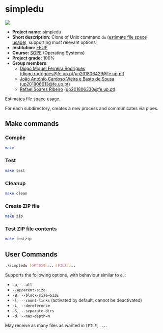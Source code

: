 # simpledu

<p align="left">
  <img src="https://github.com/dmfrodrigues/feup-sope-proj1/workflows/test/badge.svg">
</p>

- **Project name:** simpledu
- **Short description:** Clone of Unix command `du` ([estimate file space usage](https://linux.die.net/man/1/du)), supporting most relevant options
- **Institution:** [FEUP](https://sigarra.up.pt/feup/en/web_page.Inicial)
- **Course:** [SOPE](https://sigarra.up.pt/feup/en/UCURR_GERAL.FICHA_UC_VIEW?pv_ocorrencia_id=436440) (Operating Systems)
- **Project grade:** 100%
- **Group members:**
    - [Diogo Miguel Ferreira Rodrigues](https://github.com/dmfrodrigues) ([diogo.rodrigues@fe.up.pt](mailto:diogo.rodrigues@fe.up.pt)/[up201806429@fe.up.pt](mailto:up201806429@fe.up.pt))
    - [João António Cardoso Vieira e Basto de Sousa](https://github.com/JoaoASousa) ([up201806613@fe.up.pt](up201806613@fe.up.pt))
    - [Rafael Soares Ribeiro](https://github.com/up201806330) ([up201806330@fe.up.pt](mailto:up201806330@fe.up.pt))

Estimates file space usage.

For each subdirectory, creates a new process and communicates via pipes.

## Make commands
### Compile

```sh
make
```

### Test

```sh
make test
```

### Cleanup

```sh
make clean
```

### Create ZIP file

```sh
make zip
```

### Test ZIP file contents

```sh
make testzip
```

## User Commands

```sh
./simpledu [OPTION]... [FILE]...
```

Supports the following options, with behaviour similar to `du`:
- `-a, --all`
- `--apparent-size`
- `-B, --block-size=SIZE`
- `-l, --count-links` (activated by default, cannot be deactivated)
- `-L, --dereference`
- `-S, --separate-dirs`
- `-d, --max-depth=N`

May receive as many files as wanted in `[FILE]...`.
